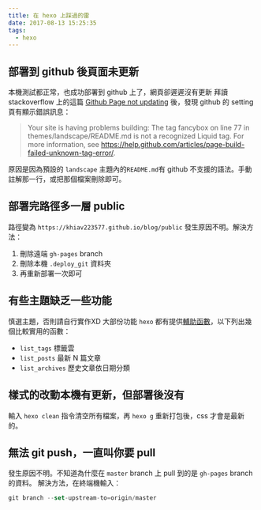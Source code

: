 ```yaml
---
title: 在 hexo 上踩過的雷
date: 2017-08-13 15:25:35
tags:
  - hexo
---
```

## 部署到 github 後頁面未更新
本機測試都正常，也成功部署到 github 上了，網頁卻遲遲沒有更新
拜讀 stackoverflow 上的這篇 [Github Page not updating](https://stackoverflow.com/questions/20422279/github-pages-are-not-updating) 後，發現 github 的 setting 頁有顯示錯誤訊息：
> Your site is having problems building: The tag fancybox on line 77 in themes/landscape/README.md is not a recognized Liquid tag. For more information, see https://help.github.com/articles/page-build-failed-unknown-tag-error/.

原因是因為預設的 `landscape` 主題內的`README.md`有 github 不支援的語法。手動註解那一行，或把那個檔案刪除即可。


## 部署完路徑多一層 public
路徑變為 `https://khiav223577.github.io/blog/public`
發生原因不明。解決方法：
1. 刪除遠端 `gh-pages` branch
2. 刪除本機 `.deploy_git` 資料夾
3. 再重新部署一次即可

## 有些主題缺乏一些功能
慎選主題，否則請自行實作XD
大部份功能 `hexo` 都有提供[輔助函數](https://hexo.io/zh-tw/docs/helpers.html)，以下列出幾個比較實用的函數：
- `list_tags` 標籤雲
- `list_posts` 最新 N 篇文章
- `list_archives` 歷史文章依日期分類

## 樣式的改動本機有更新，但部署後沒有
輸入 `hexo clean` 指令清空所有檔案，再 `hexo g` 重新打包後，css 才會是最新的。

## 無法 git push，一直叫你要 pull
發生原因不明。不知道為什麼在 `master` branch 上 pull 到的是 `gh-pages` branch 的資料。
解決方法，在終端機輸入：
```js
git branch --set-upstream-to=origin/master
```

